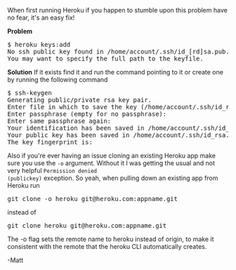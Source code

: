 When first running Heroku if you happen to stumble upon this problem have no fear, it's an easy fix!

<b>Problem</b>

<pre>
$ heroku keys:add
No ssh public key found in /home/account/.ssh/id_[rd]sa.pub.
You may want to specify the full path to the keyfile.
</pre>

<b>Solution</b>
If it exists find it and run the command pointing to it or create one by running the following command

<pre>
$ ssh-keygen
Generating public/private rsa key pair.
Enter file in which to save the key (/home/account/.ssh/id_rsa):
Enter passphrase (empty for no passphrase):
Enter same passphrase again:
Your identification has been saved in /home/account/.ssh/id_rsa.
Your public key has been saved in /home/account/.ssh/id_rsa.pub.
The key fingerprint is:
</pre>

Also if you're ever having an issue cloning an existing Heroku app make sure you use the <code>-o</code> argument. Without it I was getting the usual and not very helpful <code>Permission denied (publickey)</code> exception.
So yeah, when pulling down an existing app from Heroku run

<pre>
git clone -o heroku git@heroku.com:appname.git
</pre>

instead of

<pre>
git clone heroku git@heroku.com:appname.git
</pre>

The -o flag sets the remote name to heroku instead of origin, to make it consistent with the remote that the heroku CLI automatically creates.

-Matt